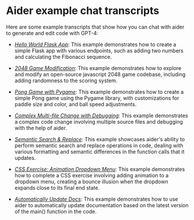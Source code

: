 # Aider example chat transcripts

Here are some example transcripts that show how you can chat with aider to generate and edit code with GPT-4:

* [*Hello World Flask App*](hello-world-flask.md): This example demonstrates how to create a simple Flask app with various endpoints, such as adding two numbers and calculating the Fibonacci sequence.

* [*2048 Game Modification*](2048-game.md): This example demonstrates how to explore and modify an open-source javascript 2048 game codebase, including adding randomness to the scoring system.

* [*Pong Game with Pygame*](pong.md): This example demonstrates how to create a simple Pong game using the Pygame library, with customizations for paddle size and color, and ball speed adjustments.

* [*Complex Multi-file Change with Debugging*](complex-change.md): This example demonstrates a complex code change involving multiple source files and debugging with the help of aider.

* [*Semantic Search & Replace*](semantic-search-replace.md): This example showcases aider's ability to perform semantic search and replace operations in code, dealing with various formatting and semantic differences in the function calls that it updates.

* [*CSS Exercise: Animation Dropdown Menu*](css-exercises.md): This example demonstrates how to complete a CSS exercise involving adding animation to a dropdown menu, creating a bounce illusion when the dropdown expands close to its final end state.

* [*Automatically Update Docs*](update-docs.md): This example demonstrates how to use aider to automatically update documentation based on the latest version of the main() function in the code.

